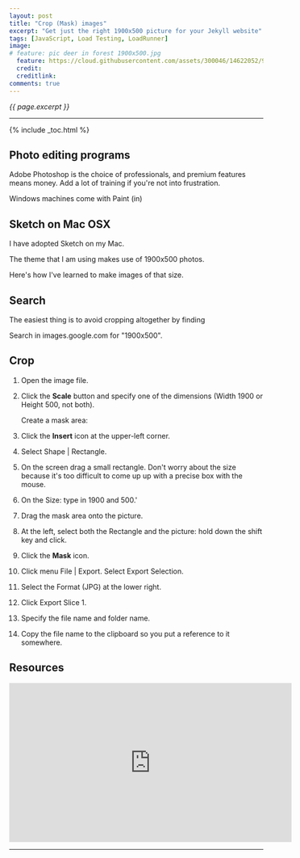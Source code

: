 ```yaml
---
layout: post
title: "Crop (Mask) images"
excerpt: "Get just the right 1900x500 picture for your Jekyll website"
tags: [JavaScript, Load Testing, LoadRunner]
image:
# feature: pic deer in forest 1900x500.jpg
  feature: https://cloud.githubusercontent.com/assets/300046/14622052/95b08428-0584-11e6-9679-28430c295cf3.jpg
  credit: 
  creditlink: 
comments: true
---
```

<i>{{ page.excerpt }}</i>
<hr />

{% include _toc.html %}

## Photo editing programs

Adobe Photoshop 
is the choice of professionals, and premium features means money.
Add a lot of training if you're not into frustration.

Windows machines come with Paint (in)


## Sketch on Mac OSX

I have adopted Sketch on my Mac.

The theme that I am using makes use of 1900x500 photos.

Here's how I've learned to make images of that size.

## Search

The easiest thing is to avoid cropping altogether by finding

Search in images.google.com for "1900x500".

## Crop

1. Open the image file.

0. Click the **Scale** button and specify one of the dimensions (Width 1900 or Height 500, not both).

   Create a mask area:

0. Click the **Insert** icon at the upper-left corner.

0. Select Shape | Rectangle.

0. On the screen drag a small rectangle. Don't worry about the size because it's too difficult to come up
   up with a precise box with the mouse.

0. On the Size: type in 1900 and 500.'

0. Drag the mask area onto the picture.

0. At the left, select both the Rectangle and the picture: hold down the shift key and click.

0. Click the **Mask** icon.

0. Click menu File | Export. Select Export Selection.

0. Select the Format (JPG) at the lower right.

0. Click Export Slice 1.

0. Specify the file name and folder name.

0. Copy the file name to the clipboard so you put a reference to it somewhere.

## Resources

<iframe width="560" height="315" src="https://www.youtube.com/embed/MqXRVzGyvWU" frameborder="0" allowfullscreen></iframe>
<hr />

